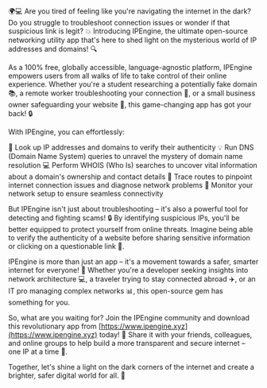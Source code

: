 🌍💻 Are you tired of feeling like you're navigating the internet in the dark? Do you struggle to troubleshoot connection issues or wonder if that suspicious link is legit? 💥 Introducing IPEngine, the ultimate open-source networking utility app that's here to shed light on the mysterious world of IP addresses and domains! 🔍

As a 100% free, globally accessible, language-agnostic platform, IPEngine empowers users from all walks of life to take control of their online experience. Whether you're a student researching a potentially fake domain 📚, a remote worker troubleshooting your connection 💼, or a small business owner safeguarding your website 🏢, this game-changing app has got your back! 🔒

With IPEngine, you can effortlessly:

🔹 Look up IP addresses and domains to verify their authenticity
💡 Run DNS (Domain Name System) queries to unravel the mystery of domain name resolution
💻 Perform WHOIS (Who Is) searches to uncover vital information about a domain's ownership and contact details
📍 Trace routes to pinpoint internet connection issues and diagnose network problems
🔮 Monitor your network setup to ensure seamless connectivity

But IPEngine isn't just about troubleshooting – it's also a powerful tool for detecting and fighting scams! 🔒 By identifying suspicious IPs, you'll be better equipped to protect yourself from online threats. Imagine being able to verify the authenticity of a website before sharing sensitive information or clicking on a questionable link 🤔.

IPEngine is more than just an app – it's a movement towards a safer, smarter internet for everyone! 🌟 Whether you're a developer seeking insights into network architecture 💻, a traveler trying to stay connected abroad ✈️, or an IT pro managing complex networks 📊, this open-source gem has something for you.

So, what are you waiting for? Join the IPEngine community and download this revolutionary app from [https://www.ipengine.xyz](https://www.ipengine.xyz) today! 🔗 Share it with your friends, colleagues, and online groups to help build a more transparent and secure internet – one IP at a time 🚀.

Together, let's shine a light on the dark corners of the internet and create a brighter, safer digital world for all. 💫